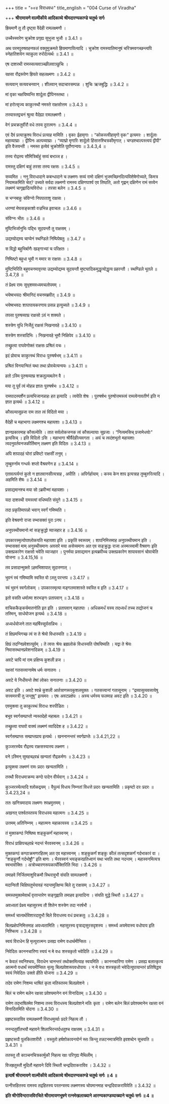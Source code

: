 +++
title = "००४ विराधवधः"
title_english = "004 Curse of Viradha"

+++
**श्रीरामायणे वाल्मीकीये आदिकाव्ये श्रीमदारण्यकाण्डे चतुर्थः सर्गः**

ह्रियमाणै तु तौ दृष्ट्वा वैदेही रामलक्ष्मणौ ।

उच्चैस्स्वरेण चुक्रोश प्रगृह्य सुभुजा भुजौ ॥ 3.4.1 ॥

अथ परमपुरुषवहनफलं वक्तुमुक्रमते ह्रियमाणावित्यादि । चुक्रोश रामस्यातिमानुषं चरित्रमवगच्छन्त्यपि स्नेहातिशयेन व्याकुला रुरोदेत्यर्थः ॥ 3.4.1 ॥

एष दाशरथी रामस्सत्यवाञ्च्छीलवाञ्छुचिः ।

रक्षसा रौद्ररूपेण ह्रियते सहलक्ष्मणः ॥ 3.4.2 ॥

सत्यवान् सत्यवचनवान् । शीलवान् सदाचारसम्पन्नः । शुचिः ऋजबुद्धिः ॥ 3.4.2 ॥

मां वृका भक्षयिष्यन्ति शार्दूला द्वीपिनस्तथा ।

मां हरोत्सृज्य काकुत्स्थौ नमस्ते राक्षसोत्तम ॥ 3.4.3 ॥

तस्यास्तद्वचनं श्रुत्वा वैदेह्या रामलक्ष्मणौ ।

वेगं प्रचक्रतुर्वीरौ वधे तस्य दुरात्मनः ॥ 3.4.4 ॥

एवं दैवं प्रत्याक्रुश्य विराधं प्रत्याह मामिति । वृकाः ईहामृगाः । “कोकस्त्वीहामृगो वृकः” इत्यमरः । शार्दूलाः महाव्याघ्राः । द्वीपिनः अल्पव्याघ्राः । “व्याघ्रो मृगारिः शार्दूलो हिंसारुश्चित्रकीमृगात् । चण्डश्चाल्पस्त्वयं द्वीपी” इति वैजयन्ती । नमस्त इत्येवं चुक्रोशेति पूर्वोणान्वयः ॥ 3.4.3,4 ॥

तस्य रोद्रस्य सौमित्रिर्बाहुं सव्यं बभञ्ज ह ।

रामस्तु दक्षिणं बाहुं तरसा तस्य रक्षसः ॥ 3.4.5 ॥

सव्यमित । ननु विराधादाने कबन्धादाने च लक्ष्मणः सव्यं रामो दक्षिणं भुजमच्छिनदित्यविशेषेणोच्यते, किमत्र नियामकमिति चेत्? उच्यते सर्वदा लक्ष्मणो रामस्य दक्षिणपार्श्व एव तिष्ठति, अतो गृह्णन् दक्षिणेन रामं सव्येन लक्ष्मणं चागृह्णादित्यविरोधः । तरसा बलेन ॥ 3.4.5 ॥

स भग्नबाहुः संविग्नो निपपाताशु राक्षसः ।

धरण्यां मेघसङ्काशो वज्रभिन्न इवाचलः ॥ 3.4.6 ॥

संविग्नः भीतः ॥ 3.4.6 ॥

मुष्टिभिर्जानुभिः पद्भिः सूदयन्तौ तु राक्षसम् ।

उद्यम्योद्यम्य चाप्येनं स्थण्डिले निष्पिपेषतुः ॥ 3.4.7 ॥

स विद्धो बहुभिर्बाणैः खङ्गाभ्यां च परिक्षतः ।

निष्पिष्टो बहुधा भूमौ न ममार स राक्षसः ॥ 3.4.8 ॥

मुष्टिभिरिति बहुवचनमावृत्त्या उद्यम्योद्यम्य सूदयन्तौ मुष्ट्यादिकमुद्धृत्योद्धृत्य प्रहरन्तौ । स्थण्डिले भूतले ॥ 3.4.7,8 ॥

तं प्रेक्ष्य रामः सुभृशमवध्यमचलोपमम् ।

भयेष्वभयदः श्रीमानिदं वचनमब्रवीत् ॥ 3.4.9 ॥

भयेष्वभवदः शापापायकरणाय प्रसन्न इत्युच्यते ॥ 3.4.9 ॥

तपसा पुरुषव्याघ्र राक्षसो ऽयं न शक्यते ।

शस्त्रेण युधि निर्जेतुं राक्षसं निखनावहे ॥ 3.4.10 ॥

शस्त्रेण शस्त्रादिभिः । निखनावहे भूमौ निक्षिपेव ॥ 3.4.10 ॥

तच्छ्रुत्वा राघवेणोक्तं राक्षसः प्रश्रितं वचः ।

इदं प्रोवाच काकुत्स्थं विराधः पुरुषर्षभम् ॥ 3.4.11 ॥

प्रश्रितं विनयान्वितं यथा तथा प्रोवचेत्यन्वयः ॥ 3.4.11 ॥

हतो ऽस्मि पुरुषव्याघ्र शक्रतुल्यबलेन वै ।

मया तु पूर्वं त्वं मोहन्न ज्ञातः पुरुषर्षभः ॥ 3.4.12 ॥

रामपादस्पर्शेन प्रत्यभिजानन्नाहः हत इत्यादि । त्वयेति शेषः । पुरुषर्षभः पुरुषोत्तमस्त्वं रामत्वेनावतीर्ण इति न ज्ञात इत्यर्थः ॥ 3.4.12 ॥

कौसल्यासुप्रजा राम तात त्वं विदितो मया ।

वैदेही च महाभागा लक्ष्मणश्च महायशाः ॥ 3.4.13 ॥

ज्ञानप्रकारमाह कौसल्येति । तात सर्वलोकजनक त्वं कौसल्यायाः सुप्रजाः । “नित्यमसिच् प्रजामेधयोः” इत्यसिच् । इति विदितो ऽसि । महाभागा श्रीर्वैदेहीत्यवगता । अयं च त्वदंशभूतो महायशाः त्वदनुवर्तवनजकीर्तिमान् लक्ष्मण इति विदितः ॥ 3.4.13 ॥

अपि शापादहं घोरां प्रविष्टो राक्षसीं तनुम् ।

तुम्बुरुर्नाम गन्धर्वः शप्तो वैश्रवणेन ह ॥ 3.4.14 ॥

एतावत्पर्यन्तं कुतो न ज्ञातवानसीत्यत्राह , अपीति । अपिर्गर्हायाम् । कस्य केन शाप इत्यत्राह तुम्बुरुरित्यादि । अहमिति शेषः ॥ 3.4.14 ॥

प्रसाद्यमानश्च मया सो ऽब्रवीन्मां महायशाः ।

यदा दाशरथी रामस्त्वां वधिष्यति संयुगे ॥ 3.4.15 ॥

तदा प्रकृतिमापन्नो भवान् स्वर्गं गमिष्यति ।

इति वेश्रवणो राजा रम्भासक्तं पुरा ऽनघ ।

अनुपस्थीयमानो मां सङ्क्रुद्धो व्याजहार ह ॥ 3.4.16 ॥

उपकारस्मृत्योपश्लोकयति महायशा इति । प्रकृतिं स्वरूपम् । शापनिमित्तमाह अनुपस्थीयमान इति । रम्भासक्तं माम् अनुस्थीयमानः अवसरे मया असेव्यमानः अत एव सङ्क्रुद्धः राजा अस्मत्स्वामी वैश्रवणः इति उक्तप्रकारेण राक्षसो भवेति व्याजहार । पुनर्मया प्रसाद्यमान इत्यब्रवीच्च उक्तप्रकारेण शापावसानं चोवाचेति योजना ॥ 3.4.15,16 ॥

तव प्रसादान्मुक्तो ऽहमभिशापात् सुदारुणात् ।

भुवनं स्वं गमिष्यामि स्वस्ति वो ऽस्तु परन्तप ॥ 3.4.17 ॥

स्वं भुवनं स्वर्गलोकम् । उपकारस्मृत्या मङ्गलमाशास्ते स्वस्ति व इति ॥ 3.4.17 ॥

इतो वसति धर्मात्मा शरभङ्गः प्रतापवान् ॥ 3.4.18 ॥

वाचिककैङ्कर्यमातनोति इत इति । प्रतापवान् महातपाः । अधिकमर्धं यस्य तदध्यर्धं तच्च तद्योजनं च तस्मिन्, सार्धयोजन इत्यर्थः ॥ 3.4.18 ॥

अध्यर्धयोजने तात महर्षिस्सूर्यसन्निभः ।

तं क्षिप्रमभिगच्छ त्वं स ते श्रेयो विधास्यति ॥ 3.4.19 ॥

क्षिप्रं तदग्निप्रवेशात्पूर्वम् । ते त्वत्तः श्रेयः ब्रह्मलोकं विधास्यति पोषयिष्यति । यद्वा ते श्रेयः निवासस्थानप्रवेशनादिकम् ॥ 3.4.19 ॥

अवटे चापि मां राम प्रक्षिप्य कुशली व्रज ।

रक्षसां गतसत्त्वानामेष धर्मः सनातनः ।

अवटे ये निधीयन्ते तेषां लोकाः सनातनाः ॥ 3.4.20 ॥

अवट इति । अवटे श्वभ्रे कुशली आर्तत्राणरूपकुशलयुक्तः । गतसत्त्वानां गतासूनाम् । “द्रव्यासुव्यवसायेषु सत्त्वमस्त्री तु जन्तुषु” इत्यमरः । एषः अवटप्रक्षेपः । अस्य धर्मस्य फलमाह अवट इति ॥ 3.4.20 ॥

एवमुक्त्वा तु काकुत्स्थं विराधः शरपीडितः ।

बभूव स्वर्गसम्प्राप्तो न्यस्तदेहो महाबलः ॥ 3.4.21 ॥

तच्छ्रुत्वा राघवो वाक्यं लक्ष्मणं व्यादिदेश ह ॥ 3.4.22 ॥

स्वर्गसम्प्राप्तः सम्प्राप्तप्राय इत्यर्थः । खननानन्तरं स्वर्गप्राप्तेः ॥ 3.4.21,22 ॥

कुञ्जरस्येव रौद्रस्य राक्षसस्यास्य लक्ष्मण ।

वने ऽस्मिन् सुमहच्छ्वभ्रं खन्यतां रौद्रकर्मणः ॥ 3.4.23 ॥

इत्युक्त्वा लक्ष्मणं रामः प्रदरः खन्यतामिति ।

तस्थौ विराधमाक्रम्य कण्ठे पादेन वीर्यवान् ॥ 3.4.24 ॥

कुञ्जरस्येत्यादि श्लोकद्वयम् । वैपुल्यं विधाय निम्नतां विधत्ते प्रदरः खन्यतामिति । प्रकृष्टो दरः प्रदरः ॥ 3.4.23,24 ॥

ततः खनित्रमादाय लक्ष्मणः श्वभ्रमुत्तमम् ।

अखनत् पार्श्वतस्तस्य विराधस्य महात्मनः ॥ 3.4.25 ॥

उत्तमम् अतिनिम्नम् । महात्मनः महाकायस्य ॥ 3.4.25 ॥

तं मुक्तकण्ठं निष्पिष्य शङ्कुकर्णं महास्वनम् ।

विराधं प्राक्षिपच्छ्वभ्रे नदन्तं भैरवस्वनम् ॥ 3.4.26 ॥

मुक्तकण्ठं कण्ठाक्रमणरहितम् अत एव महास्वनम् । शङ्कुकर्णं शङ्कुः कीलं तत्सदृशकर्णं गर्दभाकारं वा । “शङ्कुर्णौ गर्दभोष्ट्रौ” इति बाणः । भैरवस्वनं भयङ्करप्रतिध्वानं यथा भवति तथा नदन्तम् । महास्वनमित्यत्र स्वभावोक्तिः । अत्रोच्चारणरूपकार्योक्तिरिति भिदा । 3.4.26 ॥

तमाहवे निर्जितमाशुविक्रमौ स्थिरावुभौ संयति सामलक्ष्मणौ ।

मदान्वितौ चिक्षिपतुर्भयावहं नदन्तमुत्क्षिप्य बिले तु राक्षसम् ॥ 3.4.27 ॥

समस्तमुक्तमेवार्थं वृत्तान्तरेण सङ्गृह्णाति तमाहव इत्यादिना । संयति युद्धे स्थिरौ ॥ 3.4.27 ॥

अवध्यतां प्रेक्ष्य महासुरस्य तौ शितेन शस्त्रेण तदा नरर्षभौ ।

समर्थ्य चात्यर्थविशारदावुभौ बिले विराधस्य वधं प्रचक्रतुः ॥ 3.4.28 ॥

बिलप्रक्षेपनिमित्तमाह अवध्यतामिति । महासुरस्य वृत्राद्यसुरसदृशस्य । समर्थ्य अयमेवास्य वधोपाय इति निश्चित्य ॥ 3.4.28 ॥

स्वयं विराधेन हि मृत्युरात्मनः प्रसह्य रामेण वधार्थमीप्सितः ।

निवेदितः काननचारिणा स्ययं न मे वधः शस्त्रकृतो भवेदिति ॥ 3.4.29 ॥

न केवलं स्वनिश्चयः, विराधेन चानन्तरं तथोक्तमित्याह स्वयमिति । काननचारिणा रामेण । प्रसह्य बलात्कृत्य आत्मनो वधार्थं स्वयमीप्सितः मृत्युः बिलप्रवेशरूपवधोपायः । न मे वधः शस्त्रकृतो भवेदित्युपायान्तरं प्रतिषिद्ध्य स्वयं निवेदितः उक्तो हीति योजना ॥ 3.4.29 ॥

तदेव रामेण निशम्य भाषितं कृता मतिस्तस्य बिलप्रवेशने ।

बिलं च रामेण बलेन रक्षसा प्रवेश्यमानेन वनं विनादितम् ॥ 3.4.30 ॥

रामेण तद्भाषितमेव निशम्य तस्य विराधस्य बिलप्रवेशने मतिः कृता । रामेण बलेन बिलं प्रवेश्यमानेन रक्षसा वनं विनादितमिति योदना ॥ 3.4.30 ॥

प्रहृष्टरूपाविव रामलक्ष्मणौ विराधमुर्व्याः प्रदरे निहत्य तौ ।

ननन्दतुर्वीतभयौ महावने शिलाभिरन्तर्दधतुश्च राक्षसम् ॥ 3.4.31 ॥

प्रहृष्टरूपौ पुलकितशरीरौ । वस्तुतो हर्षशोकावनयोर्न स्तः किन्तु तन्नटनमात्रमिति इवशब्देन सूचयति ॥ 3.4.31 ॥

ततस्तु तौ काञ्चनचित्रकार्मुकौ निहत्य रक्षः परिगृह्य मैथिलीम् ।

विजह्रतुस्तौ मुदितौ महावने दिवि स्थितौ चन्द्रदिवाकराविव । 3.4.32 ॥

**इत्यार्षे श्रीरामायणे वाल्मीकीये आदिकाव्ये श्रीमदारण्यकाण्डे चतुर्थः सर्गः ॥ 4 ॥**

पत्नीसहितस्य रामस्य तद्रहितस्य परतन्त्रस्य लक्ष्मणस्य चोपमानमाह चन्द्रदिवाकराविवेति ॥ 3.4.32 ॥

**इति श्रीगोविन्दराजविरचिते श्रीरामायणभूषणे रत्नमेखलाख्याने आरण्यकाण्डव्याख्याने चतुर्थः सर्गः ॥ 4 ॥**
